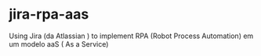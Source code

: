 # jira-rpa-aas
Using Jira (da Atlassian ) to implement RPA (Robot Process Automation) em um modelo aaS ( As a Service)
